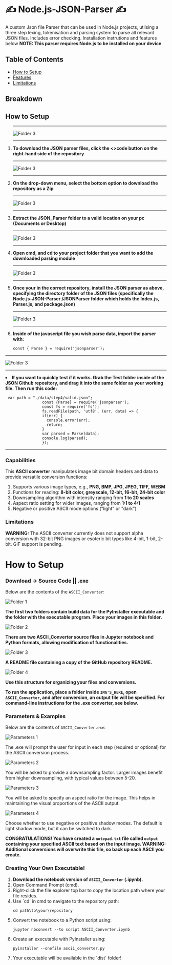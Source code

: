 # ✍ Node.js-JSON-Parser ✍
<div>
  <p>A custom Json file Parser that can be used in Node.js projects, utilsing a three step lexing, tokenisation and parsing system to parse all relevant JSON files. Includes error checking. Installation instrutions and features below <b>NOTE: This parser requires Node.js to be installed on your device</b></p>
</div>
<div>
   <h2>Table of Contents</h2>
  <ul>
    <li><a href="#Setup">How to Setup</a></li>
    <li><a href="#Features">Features</a></li>
    <li><a href="Limitations">Limitations</a></li>
  </ul>
</div>

<div>
  <h2 id="section1">Breakdown</h2>
</div>

<div>
  <h2 id="Setup">How to Setup</h2>

  <ol>
    <div>
    <hr>
    <img src="Readme_Image's/Instruct_One.jpg" alt="Folder 3" style="max-width:100%;">
    <hr>
    <li><b>To download the JSON parser files, click the <>code button on the right-hand side of the repository</b></li>
    </div>
    <div>
    <hr>
    <img src="Readme_Image's/Instruct_Two.jpg" alt="Folder 3" style="max-width:100%;">
    <hr>
    <li><b>On the drop-down menu, select the bottom option to download the repository as a Zip</b></li>
    </div>
    <div>
    <hr>
    <img src="Readme_Image's/Instruct_Four.jpg" alt="Folder 3" style="max-width:100%;">
    <hr>
    <li><b>Extract the JSON_Parser folder to a valid location on your pc (Documents or Desktop)</b></li>
    </div>
    <div>
    <hr>
    <img src="Readme_Image's/Instruct_Five.jpg" alt="Folder 3" style="max-width:100%;">
    <hr>
    <li><b>Open cmd, and cd to your project folder that you want to add the downloaded parsing module</b></li>
    </div>
    <div>
    <hr>
    <img src="Readme_Image's/Instruct_Five.jpg" alt="Folder 3" style="max-width:100%;">
    <hr>
    <li><b>Once your in the correct repository, install the JSON parser as above, specifying the directory folder of the JSON files (specifically the Node.js-JSON-Parser
/JSONParser folder which holds the Index.js, Parser.js, and package.json)</b></li>
    </div>
    <div>
    <hr>
    <img src="Readme_Image's/Instruct_Five.jpg" alt="Folder 3" style="max-width:100%;">
    <hr>
    <li><b>Inside of the javascript file you wish parse data, import the parser with:</b></li>
      <pre><code>const { Parse } = require('jsonparser');</code></pre>
    </div>
    </div>
    <div>
    <hr>
    <img src="Readme_Image's/Instruct_Five.jpg" alt="Folder 3" style="max-width:100%;">
    <hr>
    <li><b>If you want to quickly test if it works. Grab the Test folder inside of the JSON Github repository, and drag it into the same folder as your working file. Then run this code:</b></li>
    <pre><code> var path = "./data/step4/valid.json";
                const {Parse} = require('jsonparser');
                const fs = require('fs');
                fs.readFile(path, 'utf8', (err, data) => {
                if(err) {
                  console.error(err);
                  return;
                }
                var parsed = Parse(data);
                console.log(parsed);
                });</code></pre>
    </div>
  </ol>
</div>
<hr>

<div>
  <h3 id="capabilities">Capabilities</h3>
  <p>This <b>ASCII converter</b> manipulates image bit domain headers and data to provide versatile conversion functions:</p>
  <ol>
    <li>Supports various image types, e.g., <b>PNG, BMP, JPG, JPEG, TIFF, WEBM</b></li>
    <li>Functions for reading: <b>8-bit color, greyscale, 12-bit, 16-bit, 24-bit color</b></li>
    <li>Downsampling algorithm with intensity ranging from <b>1 to 20 scales</b></li>
    <li>Aspect ratio setting for wider images, ranging from <b>1:1 to 4:1</b></li>
    <li>Negative or positive ASCII mode options ("light" or "dark")</li>
  </ol>
</div>

<div>
  <h3 id="limitations">Limitations</h3>
  <p><b>WARNING:</b> The ASCII converter currently does not support alpha conversion with 32-bit PNG images or esoteric bit types like 4-bit, 1-bit, 2-bit. GIF support is pending.</p>
</div>

<h1 id="section2">How to Setup</h1>

<div>
  <h3 id="downloads">Download -> Source Code || .exe</h3>
  <p>Below are the contents of the <code>ASCII_Converter</code>:</p>
  
  <img src="README_IMG'S/Folder_1.jpg" alt="Folder 1" style="max-width:100%;">
  <p><b>The first two folders contain build data for the PyInstaller executable and the folder with the executable program. Place your images in this folder.</b></p>
  
  <img src="README_IMG'S/Folder_2.jpg" alt="Folder 2" style="max-width:100%;">
  <p><b>There are two ASCII_Converter source files in Jupyter notebook and Python formats, allowing modification of functionalities.</b></p>
  
  <img src="README_IMG'S/Folder_3.jpg" alt="Folder 3" style="max-width:100%;">
  <p><b>A README file containing a copy of the GitHub repository README.</b></p>
  
  <img src="README_IMG'S/Folder_4.jpg" alt="Folder 4" style="max-width:100%;">
  <p><b>Use this structure for organizing your files and conversions.</b></p>
</div>

<div>
  <p><b>To run the application, place a folder inside <code>IMG'S_HERE</code>, open <code>ASCII_Converter</code>, and after conversion, an output file will be specified. For command-line instructions for the .exe converter, see below.</b></p>
</div>

<div>
  <h3 id="parameters">Parameters & Examples</h3>
  <p>Below are the contents of <code>ASCII_Converter.exe</code>:</p>
  
  <img src="README_IMG'S/c1.jpg" alt="Parameters 1" style="max-width:100%;">
  <p>The .exe will prompt the user for input in each step (required or optional) for the ASCII conversion process.</p>
  
  <img src="README_IMG'S/c2.jpg" alt="Parameters 2" style="max-width:100%;">
  <p>You will be asked to provide a downsampling factor. Larger images benefit from higher downsampling, with typical values between 5-20.</p>
  
  <img src="README_IMG'S/c3.jpg" alt="Parameters 3" style="max-width:100%;">
  <p>You will be asked to specify an aspect ratio for the image. This helps in maintaining the visual proportions of the ASCII output.</p>
  
  <img src="README_IMG'S/c4.jpg" alt="Parameters 4" style="max-width:100%;">
  <p>Choose whether to use negative or positive shadow modes. The default is light shadow mode, but it can be switched to dark.</p>
</div>

<div>
  <p><b>CONGRATULATIONS! You have created a <code>notepad.txt</code> file called <code>output</code> containing your specified ASCII text based on the input image. <b>WARNING:</b> Additional conversions will overwrite this file, so back up each ASCII you create.</b></p>
</div>

<div>
  <h3 id="creating">Creating Your Own Executable!</h3>
  <ol>
    <li><b>Download the notebook version of <code>ASCII_Converter</code> (.ipynb).</b></li>
    <li>Open Command Prompt (cmd).</li>
    <li>Right-click the file explorer top bar to copy the location path where your file resides.</li>
    <li>Use `cd` in cmd to navigate to the repository path:</li>
    <pre><code>cd path\to\your\repository</code></pre>
    <li>Convert the notebook to a Python script using:</li>
    <pre><code>jupyter nbconvert --to script ASCII_Converter.ipynb</code></pre>
    <li>Create an executable with PyInstaller using:</li>
    <pre><code>pyinstaller --onefile ascii_converter.py</code></pre>
    <li>Your executable will be available in the `dist` folder!</li>
  </ol>
</div>
